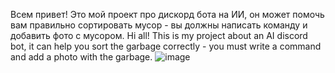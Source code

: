 Всем привет! Это мой проект про дискорд бота на ИИ, он может помочь вам правильно сортировать мусор - вы должны написать команду и добавить фото с мусором.
Hi all! This is my project about an AI discord bot, it can help you sort the garbage correctly - you must write a command and add a photo with the garbage.
![image](https://github.com/Levaaa123t/AI-BOT-DISCORD/assets/143887693/6aa7c26a-ec4b-41cd-b8fc-4f9c797dc31a)
